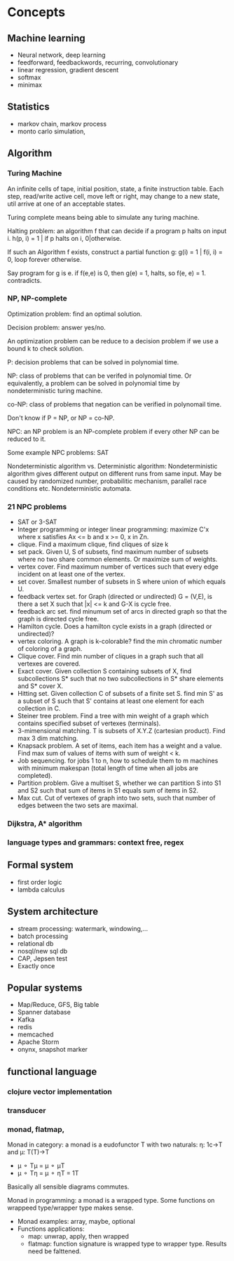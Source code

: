 # Concepts
## Machine learning
- Neural network, deep learning
- feedforward, feedbackwords, recurring, convolutionary
- linear regression, gradient descent
- softmax
- minimax

## Statistics
- markov chain, markov process
- monto carlo simulation,

## Algorithm    
### Turing Machine
An infinite cells of tape, initial position, state, a finite instruction table. Each step, read/write active cell, move left or right, may change to a new state, util arrive at one of an acceptable states.

Turing complete means being able to simulate any turing machine.

Halting problem: an algorithm f that can decide if a program p halts on input i.
h(p, i) = 1 | if p halts on i, 0|otherwise.

If such an Algorithm f exists, construct a partial function g:
g(i) = 1 | f(i, i) = 0, loop forever otherwise.

Say program for g is e. if f(e,e) is 0, then g(e) = 1, halts, so f(e, e) = 1. contradicts.

### NP, NP-complete
Optimization problem: find an optimal solution.

Decision problem: answer yes/no.

An optimization problem can be reduce to a decision problem if we use a bound k to check solution.

P: decision problems that can be solved in polynomial time.

NP: class of problems that can be verifed in polynomial time. Or equivalently, a problem can be solved in polynomial time by nondeterministic turing machine.

co-NP: class of problems that negation can be verified in polynomail time.

Don't know if P = NP, or NP = co-NP.

NPC: an NP problem is an NP-complete problem if every other NP can be reduced to it.

Some example NPC problems: SAT

Nondeterministic algorithm vs. Deterministic algorithm: Nondeterministic algorithm gives different output on different runs from same input. May be caused by randomized number, probabilitic mechanism, parallel race conditions etc. Nondeterministic automata.

### 21 NPC problems
- SAT or 3-SAT
- Integer programming or integer linear programming: maximize C'x where x satisfies Ax <= b and x >= 0, x in Zn.
- clique. Find a maximum clique, find cliques of size k
- set pack. Given U, S of subsets, find maximum number of subsets where no two share common elements. Or maximize sum of weights.
- vertex cover. Find maximum number of vertices such that every edge incident on at least one of the vertex.
- set cover. Smallest number of subsets in S where union of which equals U.
- feedback vertex set. for Graph (directed or undirected) G = (V,E), is there a set X such that |x| <= k and G-X is cycle free.
- feedback arc set. find minumum set of arcs in directed graph so that the graph is directed cycle free.
- Hamilton cycle. Does a hamilton cycle exists in a graph (directed or undirected)?
- vertex coloring. A graph is k-colorable? find the min chromatic number of coloring of a graph.
- Clique cover. Find min number of cliques in a graph such that all vertexes are covered.
- Exact cover. Given collection S containing subsets of X, find subcollections S* such that no two subcollections in S* share elements and S* cover X.
- Hitting set. Given collection C of subsets of a finite set S. find min S' as a subset of S such that S' contains at least one element for each collection in C.
- Steiner tree problem. Find a tree with min weight of a graph which contains specified subset of vertexes (terminals).
- 3-mimensional matching. T is subsets of X.Y.Z (cartesian product). Find max 3 dim matching.
- Knapsack problem. A set of items, each item has a weight and a value. Find max sum of values of items with sum of weight < k.
- Job sequencing. for jobs 1 to n, how to schedule them to m machines with minimum makespan (total length of time when all jobs are completed).
- Partition problem. Give a multiset S, whether we can partition S into S1 and S2 such that sum of items in S1 equals sum of items in S2.
- Max cut. Cut of vertexes of graph into two sets, such that number of edges between the two sets are maximal.

### Dijkstra, A* algorithm
### language types and grammars: context free, regex

## Formal system
- first order logic
- lambda calculus

## System architecture
- stream processing: watermark, windowing,...
- batch processing
- relational db
- nosql/new sql db
- CAP, Jepsen test
- Exactly once

## Popular systems    
- Map/Reduce, GFS, Big table
- Spanner database
- Kafka
- redis
- memcached
- Apache Storm
- onynx, snapshot marker

## functional language
### clojure vector implementation
### transducer
### monad, flatmap,
Monad in category: a monad is a eudofunctor T with two naturals: &eta;: 1c->T and &mu;: T(T)->T
- &mu; &#9900; T&mu; = &mu; &#9900; &mu;T
- &mu; &#9900; T&eta; = &mu; &#9900; &eta;T = 1T

Basically all sensible diagrams commutes.

Monad in programming: a monad is a wrapped type. Some functions on wrappeed type/wrapper type makes sense.
- Monad examples:  array, maybe, optional
- Functions applications:
    - map: unwrap, apply, then wrapped
    - flatmap: function signature is wrapped type to wrapper type. Results need be falttened.
